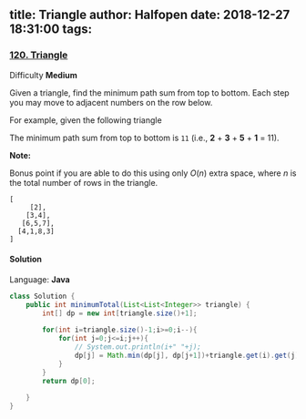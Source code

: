 title: Triangle
author: Halfopen
date: 2018-12-27 18:31:00
tags:
---
### [120\. Triangle](https://leetcode.com/problems/triangle/)

Difficulty **Medium**

Given a triangle, find the minimum path sum from top to bottom. Each step you may move to adjacent numbers on the row below.

For example, given the following triangle

The minimum path sum from top to bottom is `11` (i.e., **2** + **3** + **5** + **1** = 11).

**Note:**

Bonus point if you are able to do this using only _O_(_n_) extra space, where _n_ is the total number of rows in the triangle.

```
[
     [2],
    [3,4],
   [6,5,7],
  [4,1,8,3]
]
```

#### Solution



Language: **Java**

```java
class Solution {
    public int minimumTotal(List<List<Integer>> triangle) {
        int[] dp = new int[triangle.size()+1];
        
        for(int i=triangle.size()-1;i>=0;i--){
            for(int j=0;j<=i;j++){
                // System.out.println(i+" "+j);
                dp[j] = Math.min(dp[j], dp[j+1])+triangle.get(i).get(j);
            }
        }
        return dp[0];
        
    }
}
```